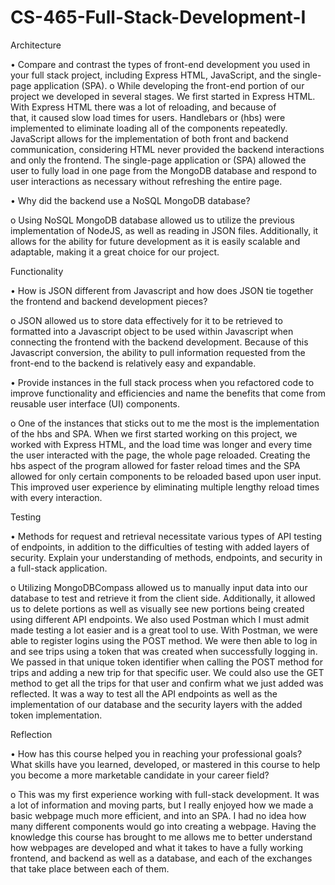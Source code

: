# CS-465-Full-Stack-Development-I



Architecture

•	Compare and contrast the types of front-end development you used in your full stack project, including Express HTML, JavaScript, and the single-page application (SPA).
	 	 o While developing the front-end portion of our project we developed in several stages. We first started in Express HTML. With Express HTML there was a lot of reloading, and because of 	 
    that, it caused slow load times for users. Handlebars or (hbs) were implemented to eliminate loading all of the components repeatedly. JavaScript allows for the implementation of both front and backend communication, considering HTML never provided the backend interactions and only the frontend. The single-page application or (SPA) allowed the user to fully load in one page from the MongoDB database and respond to user interactions as necessary without refreshing the entire page. 

   
•	Why did the backend use a NoSQL MongoDB database?

  o  Using NoSQL MongoDB database allowed us to utilize the previous implementation of NodeJS, as well as reading in JSON files. Additionally, it allows for the ability for future development as it is easily scalable and adaptable, making it a great choice for our project.
   



Functionality

•	How is JSON different from Javascript and how does JSON tie together the frontend and backend development pieces? 

 o	JSON allowed us to store data effectively for it to be retrieved to formatted into a Javascript object to be used within Javascript when connecting the frontend with the backend 
    	development. Because of this Javascript conversion, the ability to pull information requested from the front-end to the backend is relatively easy and expandable.

    
•	Provide instances in the full stack process when you refactored code to improve functionality and efficiencies and name the benefits that come from reusable user interface (UI) components.

  o One of the instances that sticks out to me the most is the implementation of the hbs and SPA. When we first started working on this project, we worked with Express HTML, and the load time 
   	was longer and every time the user interacted with the page, the whole page reloaded. Creating the hbs aspect of the program allowed for faster reload times and the SPA allowed for only 
   	certain components to be reloaded based upon user input. This improved user experience by eliminating multiple lengthy reload times with every interaction.


   

Testing

•	Methods for request and retrieval necessitate various types of API testing of endpoints, in addition to the difficulties of testing with added layers of security. Explain your understanding of methods, endpoints, and security in a full-stack application.

   o	Utilizing MongoDBCompass allowed us to manually input data into our database to test and retrieve it from the client side. Additionally, it allowed us to delete portions as well as visually 
   see new portions being created using different API endpoints. We also used Postman which I must admit made testing a lot easier and is a great tool to use. With Postman, we were able to 
   register logins using the POST method. We were then able to log in and see trips using a token that was created when successfully logging in. We passed in that unique token identifier when 
   calling the POST method for trips and adding a new trip for that specific user. We could also use the GET method to get all the trips for that user and confirm what we just added was 
   reflected. It was a way to test all the API endpoints as well as the implementation of our database and the security layers with the added token implementation. 

   



Reflection

•	How has this course helped you in reaching your professional goals? What skills have you learned, developed, or mastered in this course to help you become a more marketable candidate in your career field?

   o	This was my first experience working with full-stack development. It was a lot of information and moving parts, but I really enjoyed how we made a basic webpage much more efficient, and 
   into an SPA. I had no idea how many different components would go into creating a webpage. Having the knowledge this course has brought to me allows me to better understand how webpages are 
   developed and what it takes to have a fully working frontend, and backend as well as a database, and each of the exchanges that take place between each of them. 


